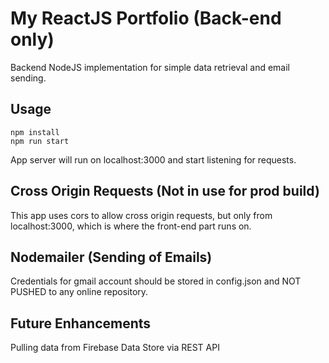 # My ReactJS Portfolio (Back-end only)
Backend NodeJS implementation for simple data retrieval and email sending.

## Usage 
```
npm install
npm run start
```

App server will run on localhost:3000 and start listening for requests.

## Cross Origin Requests (Not in use for prod build)
This app uses cors to allow cross origin requests, but only from localhost:3000, which is where the front-end part runs on.

## Nodemailer (Sending of Emails)
Credentials for gmail account should be stored in config.json and NOT PUSHED to any online repository.

## Future Enhancements
Pulling data from Firebase Data Store via REST API

